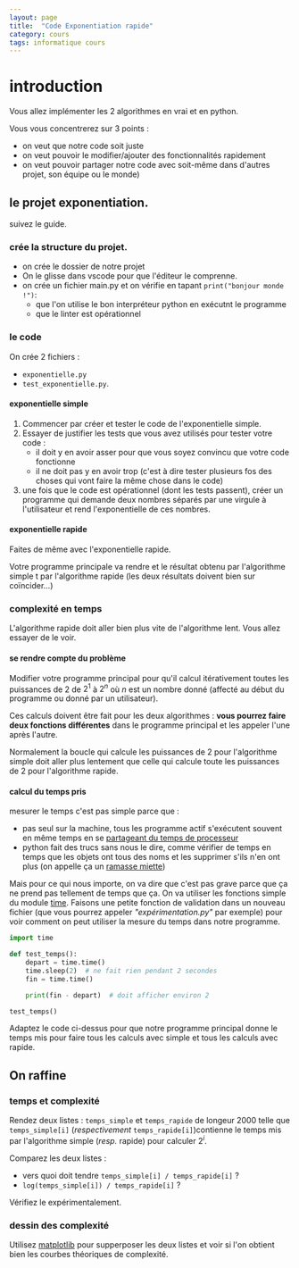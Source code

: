 ```yaml
---
layout: page
title:  "Code Exponentiation rapide"
category: cours
tags: informatique cours 
---
```



# introduction

Vous allez implémenter les 2 algorithmes en vrai et en python. 

Vous vous concentrerez  sur 3 points :

* on veut que notre code soit juste
* on veut pouvoir le modifier/ajouter des fonctionnalités rapidement
* on veut pouvoir partager notre code avec soit-même dans d'autres projet, son équipe ou le monde)

## le projet exponentiation.

suivez le guide.

### crée la structure du projet.

* on crée le dossier de notre projet
* On le glisse dans vscode pour que l'éditeur le comprenne.
* on crée un fichier main.py et on vérifie en tapant `print("bonjour monde !")`:   
  * que l'on utilise le bon interpréteur python en exécutnt le programme
  * que le linter est opérationnel

### le code

On crée 2 fichiers :
* `exponentielle.py`
* `test_exponentielle.py`. 

#### exponentielle simple

1. Commencer par créer et tester le code de l'exponentielle simple.
2. Essayer de justifier les tests que vous avez utilisés pour tester votre code :
   * il doit y en avoir asser pour que vous soyez convincu que votre code fonctionne
   * il ne doit pas y en avoir trop (c'est à dire tester plusieurs fos des  choses qui vont faire la même chose dans le code)
3. une fois que le code est opérationnel (dont les tests passent), créer un programme qui demande deux nombres séparés par une virgule à l'utilisateur et rend l'exponentielle de ces nombres.

#### exponentielle rapide

Faites de même avec l'exponentielle rapide.

Votre programme principale va rendre et le résultat obtenu par l'algorithme simple t par l'algorithme rapide (les deux résultats doivent bien sur coïncider...)


### complexité en temps

L'algorithme rapide doit aller bien plus vite de l'algorithme lent. Vous allez essayer de le voir.

#### se rendre compte du problème 

Modifier votre programme principal pour qu'il calcul itérativement toutes les puissances de 2 de $2^1$ à $2^n$ où $n$ est un nombre donné (affecté au début du programme ou donné par un utilisateur).


Ces calculs doivent être fait pour les deux algorithmes : **vous pourrez faire deux fonctions différentes** dans le programme principal et les appeler l'une après l'autre.

Normalement la boucle qui calcule les puissances de 2 pour l'algorithme simple doit aller plus lentement que celle qui calcule toute les puissances de 2 pour l'algorithme rapide.

#### calcul du temps pris

mesurer le temps c'est pas simple parce que :

* pas seul sur la machine, tous les programme actif s'exécutent souvent en même temps en se [partageant du temps de processeur](https://fr.wikipedia.org/wiki/Temps_partag%C3%A9) 
* python fait des trucs sans nous le dire, comme vérifier de temps en temps que les objets ont tous des noms et les supprimer s'ils n'en ont plus (on appelle ça un [ramasse miette](https://fr.wikipedia.org/wiki/Ramasse-miettes_(informatique)))

Mais pour ce qui nous importe, on va dire que c'est pas grave parce que ça ne prend pas tellement de temps que ça. On va utiliser les fonctions simple du module [time](https://docs.python.org/3/library/time.html). Faisons une petite fonction de validation dans un nouveau fichier (que vous pourrez appeler *"expérimentation.py"* par exemple) pour voir comment on peut utiliser la mesure du temps dans notre programme.


```python
import time

def test_temps():
    depart = time.time()
    time.sleep(2)  # ne fait rien pendant 2 secondes
    fin = time.time()

    print(fin - depart)  # doit afficher environ 2

test_temps()
``` 

Adaptez le code ci-dessus pour que notre programme principal donne le temps mis pour faire tous les calculs avec simple et tous les calculs avec rapide.

## On raffine

### temps et complexité

Rendez deux listes : `temps_simple` et `temps_rapide` de longeur 2000 telle que `temps_simple[i]`  (*respectivement* `temps_rapide[i]`)contienne le temps mis par l'algorithme simple (*resp.* rapide) pour calculer $2^i$.

Comparez les deux listes :
* vers quoi doit tendre `temps_simple[i] / temps_rapide[i]` ?
* `log(temps_simple[i]) / temps_rapide[i]` ?

Vérifiez le expérimentalement.


### dessin des complexité

Utilisez [matplotlib](https://matplotlib.org/) pour supperposer les deux listes et voir si l'on obtient bien les courbes théoriques de complexité.
